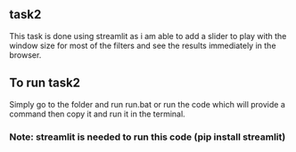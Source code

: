 ## task2
This task is done using streamlit as i am able to add a slider to play with the window size for most of the filters and see the results immediately in the browser.

## To run task2
Simply go to the folder and run run.bat
or 
run the code which will provide a command then copy it and run it in the terminal.

### Note: streamlit is needed to run this code (pip install streamlit)
